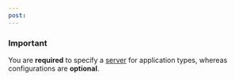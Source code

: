 ```yaml
---
post: 
---
```


### Important

You are **required** to specify a [server](/building-your-stack/building-your-manifest-file#servers) for application types, whereas configurations are **optional**.




